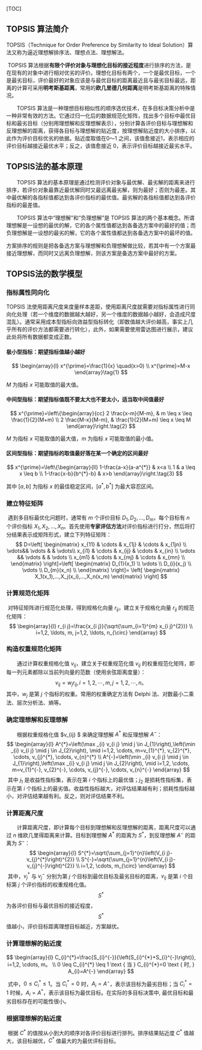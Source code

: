 [TOC]

## TOPSIS 算法简介

TOPSIS（Technique for Order Preference by Similarity to Ideal Solution）算法又称为逼近理想解排序法、理想点法、理想解法。

​        TOPSIS 算法根据**有限个评价对象与理想化目标的接近程度**进行排序的方法，是在现有的对象中进行相对优劣的评价。理想化目标有两个，一个是最优目标，一个是最劣目标，评价最好的对象应该是与最优目标的距离最近且与最劣目标最远，距离的计算可采用**明考斯基距离**，常用的**欧几里德几何距离**是明考斯基距离的特殊情况。

　　TOPSIS 算法是一种理想目标相似性的顺序选优技术，在多目标决策分析中是一种非常有效的方法。它通过归一化后的数据规范化矩阵，找出多个目标中最优目标和最劣目标（分别用理想解和反理想解表示），分别计算各评价目标与理想解和反理想解的距离，获得各目标与理想解的贴近度，按理想解贴近度的大小排序，以此作为评价目标优劣的依据。贴近度取值在0～1 之间，该值愈接近1，表示相应的评价目标越接近最优水平；反之，该值愈接近 0，表示评价目标越接近最劣水平。

## TOPSIS法的基本原理

　　TOPSIS 算法的基本原理是通过检测评价对象与最优解、最劣解的距离来进行排序，若评价对象最靠近最优解同时又最远离最劣解，则为最好；否则为最差。其中最优解的各指标值都达到各评价指标的最优值。最劣解的各指标值都达到各评价指标的最差值。

　　TOPSIS 算法中“理想解”和“负理想解”是 TOPSIS 算法的两个基本概念。所谓理想解是一设想的最优的解，它的各个属性值都达到各备选方案中的最好的值；而负理想解是一设想的最劣的解，它的各个属性值都达到各备选方案中的最坏的值。

​        方案排序的规则是把各备选方案与理想解和负理想解做比较，若其中有一个方案最接近理想解，而同时又远离负理想解，则该方案是备选方案中最好的方案。

## TOPSIS法的数学模型

### 指标属性同向化

TOPSIS 法使用距离尺度来度量样本差距，使用距离尺度就需要对指标属性进行同向化处理（若一个维度的数据越大越好，另一个维度的数据越小越好，会造成尺度混乱）。通常采用成本型指标向效益型指标转化（即数值越大评价越高，事实上几乎所有的评价方法都需要进行转化），此外，如果需要使用雷达图进行展示，建议此处将所有数据都变成正数。

#### 极小型指标：期望指标值越小越好

$$
\begin{array}{l}
x^{\prime}=\frac{1}{x} \quad(x>0) \\
x^{\prime}=M-x
\end{array}\tag{1}
$$

$M$ 为指标 $x$ 可能取值的最大值。

#### 中间型指标：期望指标值既不要太大也不要太小，适当取中间值最好

$$
x^{\prime}=\left\{\begin{array}{cc}
2 \frac{x-m}{M-m}, & m \leq x \leq \frac{1}{2}(M+m) \\
2 \frac{M-x}{M-m}, & \frac{1}{2}(M+m) \leq x \leq M
\end{array}\right.\tag{2}
$$

$M$ 为指标 $x$ 可能取值的最大值，$m$ 为指标 $x$ 可能取值的最小值。

#### 区间型指标：期望指标的取值最好落在某一个确定的区间最好

$$
x^{\prime}=\left\{\begin{array}{ll}
1-\frac{a-x}{a-a^{*}} & x<a \\
1 & a \leq x \leq b \\
1-\frac{x-b}{b^{*}-b} & x>b
\end{array}\right.\tag{3}
$$

其中 $[a,b]$ 为指标 $x$ 的最佳稳定区间，$[a^*,b^*]$ 为最大容忍区间。

### 建立特征矩阵

​		遇到多目标最优化问题时，通常有 $m$ 个评价目标 $D_1,D_2,...,D_m$，每个目标有 $n$ 个评价指标 $X_1,X_2,...,X_n$。首先使用**专家评估方法**对评价指标进行打分，然后将打分结果表示成矩阵形式，建立下列特征矩阵：
$$
D=\left[
\begin{matrix}
 x_{11}  & \cdots    & x_{1j}      & \cdots & x_{1jn}      \\
 \vdots&& \vdots  & & \vdots\\
 x_{i1}   & \cdots   &  x_{ij}      & \cdots &  x_{in}      \\
 \vdots && \vdots  & & \vdots \\
 x_{m1}   & \cdots   &  x_{mj}      & \cdots &  x_{mn}      \\
\end{matrix}
\right]=\left[
\begin{matrix}
 D_{1}(x_1)       \\
 \vdots \\
 D_{i}(x_j)        \\
 \vdots \\
 D_{m}(x_n)       \\
\end{matrix}
\right]=
\left[
\begin{matrix}
X_1(x_1),...,X_j(x_i),...,X_n(x_m)
\end{matrix}
\right]
$$

### 计算规范化矩阵

​		对特征矩阵进行规范化处理，得到规格化向量 $r_{ij}$，建立关于规格化向量 $r_{ij}$ 的规范化矩阵：
$$
\begin{array}{l}
r_{i j}=\frac{x_{i j}}{\sqrt{\sum_{i=1}^{m} x_{i j}^{2}}} \\
i=1,2, \ldots, m, j=1,2, \ldots, n_{\circ}
\end{array}
$$

### 构造权重规范化矩阵

　　通过计算权重规格化值 $v_{ij}$，建立关于权重规范化值 $v_{ij}$ 的权重规范化矩阵，即每一列元素都除以当前列向量的范数（使用余弦距离度量）：
$$
v_{i j}=w_{j} r_{i j}, i=1,2, \cdots, m, j=1,2, \cdots, n。
$$
​		其中，$w_j$ 是第 $j$ 个指标的权重。常用的权重确定方法有 Delphi 法、对数最小二乘法、层次分析法、熵等。

### 确定理想解和反理想解

　　根据权重规格化值 $v_{ij} $ 来确定理想解 $A^*$ 和反理想解 $A^-$：
$$
\begin{array}{l}
A^{*}=\left(\max _{i} v_{i j} \mid j \in J_{1}\right),\left(\min _{i} v_{i j} \mid j \in J_{2}\right), \mid i=1,2, \cdots, m=v_{1}^{*}, v_{2}^{*}, \cdots, v_{j}^{*}, \cdots, v_{n}^{*} \\
A^{-}=\left(\min _{i} v_{i j} \mid j \in J_{1}\right),\left(\max _{i} v_{i j} \mid j \in J_{2}\right), \mid i=1,2, \cdots, m=v_{1}^{-}, v_{2}^{-}, \cdots, v_{j}^{-}, \cdots, v_{n}^{-}
\end{array}
$$
​		其中 $j_1$ 是收益性指标集，表示在第 $i$ 个指标上的最优值；$j_2$ 是损耗性指标集，表示在第 $i$ 个指标上的最劣值。收益性指标越大，对评估结果越有利；损耗性指标越小，对评估结果越有利。反之，则对评估结果不利。

### 计算距离尺度

　　计算距离尺度，即计算每个目标到理想解和反理想解的距离，距离尺度可以通过 $n$ 维欧几里得距离来计算。目标到理想解 $A^*$ 的距离为 $S^*$，到反理想解 $A^−$ 的距离为 $S^−$：
$$
\begin{array}{l}
S^{*}=\sqrt{\sum_{j=1}^{n}\left(V_{i j}-v_{j}^{*}\right)^{2}} \\
S^{-}=\sqrt{\sum_{j=1}^{n}\left(V_{i j}-v_{j}^{-}\right)^{2}} \\
i=1,2, \cdots, m_{\circ}
\end{array}
$$
​		其中，$v_{j}^{*}$ 与 $v_{j}^{-}$ 分别为第 $j$ 个目标到最优目标及最劣目标的距离，$v_{ij}$ 是第 $i$ 个目标第 $j$ 个评价指标的权重规格化值。$$S^*$$ 为各评价目标与最优目标的接近程度，$$S^*$$ 值越小，评价目标距离理想目标越近，方案越优。

### 计算理想解的贴近度

$$
\begin{array}{l}
C_{i}^{*}=\frac{S_{i}^{-}}{\left(S_{i}^{*}+S_{i}^{-}\right)}, i=1,2, \cdots, m。 \\
0 \leq C_{i}^{*} \leq 1 \text { 当 } C_{i}^{*}=0 \text { 时, } A_{i}=A^{-}
\end{array}
$$

​		式中，$0 \leq C_{i}^{*} \leq 1$。当 $C_{i}^{*}=0$ 时，$A_i=A^-$，表示该目标为最劣目标；当 $C_{i}^{*}= 1$ 时候，$A_i=A^*$，表示该目标为最优目标。在实际的多目标决策中, 最优目标和最劣目标存在的可能性很小。

### 根据理想解的贴近度

​		根据 $C^{*}$ 的值按从小到大的顺序对各评价目标进行排列。排序结果贴近度 $C^{*}$ 值越大，该目标越优，$C^{*}$ 值最大的为最优评标目标。
